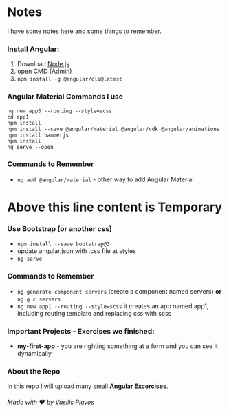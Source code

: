 # Notes
I have some notes here and some things to remember.

### Install Angular:
1. Download [Node.js](https://nodejs.org)
2. open CMD (Admin)
3. ```npm install -g @angular/cli@latest```


### Angular Material Commands I use
```
ng new app3 --routing --style=scss
cd app1
npm install
npm install --save @angular/material @angular/cdk @angular/animations
npm install hammerjs
npm install
ng serve --open
```

### Commands to Remember
- ```ng add @angular/material``` - other way to add Angular Material


# Above this line content is Temporary

### Use Bootstrap (or another css)
- ```npm install --save bootstrap@3```
- update angular.json with .css file at styles
- ```ng serve```

### Commands to Remember
- ```ng generate component servers``` (create a component named servers) **or** ```ng g c servers```
- ```ng new app1 --routing --style=scss``` it creates an app named app1, including routing template and replacing css with scss


### Important Projects - Exercises we finished:
- **my-first-app** - you are righting something at a form and you can see it dynamically


### About the Repo
In this repo I will upload many small **Angular Excercises**.


###### Made with ❤️ by [Vasilis Plavos](https://www.linkedin.com/in/vasilisplavos/)
